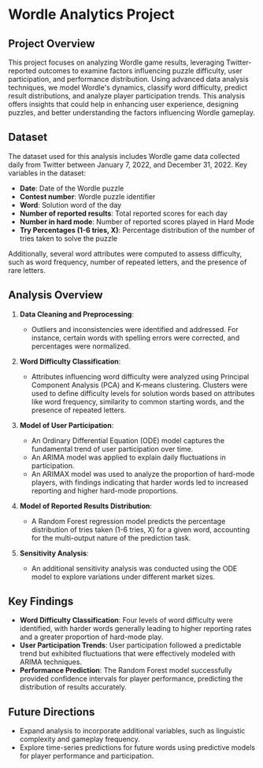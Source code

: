 
# Wordle Analytics Project

## Project Overview

This project focuses on analyzing Wordle game results, leveraging Twitter-reported outcomes to examine factors influencing puzzle difficulty, user participation, and performance distribution. Using advanced data analysis techniques, we model Wordle's dynamics, classify word difficulty, predict result distributions, and analyze player participation trends. This analysis offers insights that could help in enhancing user experience, designing puzzles, and better understanding the factors influencing Wordle gameplay.

## Dataset

The dataset used for this analysis includes Wordle game data collected daily from Twitter between January 7, 2022, and December 31, 2022. Key variables in the dataset:

- **Date**: Date of the Wordle puzzle
- **Contest number**: Wordle puzzle identifier
- **Word**: Solution word of the day
- **Number of reported results**: Total reported scores for each day
- **Number in hard mode**: Number of reported scores played in Hard Mode
- **Try Percentages (1-6 tries, X)**: Percentage distribution of the number of tries taken to solve the puzzle

Additionally, several word attributes were computed to assess difficulty, such as word frequency, number of repeated letters, and the presence of rare letters.

## Analysis Overview

1. **Data Cleaning and Preprocessing**:
   - Outliers and inconsistencies were identified and addressed. For instance, certain words with spelling errors were corrected, and percentages were normalized.

2. **Word Difficulty Classification**:
   - Attributes influencing word difficulty were analyzed using Principal Component Analysis (PCA) and K-means clustering. Clusters were used to define difficulty levels for solution words based on attributes like word frequency, similarity to common starting words, and the presence of repeated letters.

3. **Model of User Participation**:
   - An Ordinary Differential Equation (ODE) model captures the fundamental trend of user participation over time.
   - An ARIMA model was applied to explain daily fluctuations in participation.
   - An ARIMAX model was used to analyze the proportion of hard-mode players, with findings indicating that harder words led to increased reporting and higher hard-mode proportions.

4. **Model of Reported Results Distribution**:
   - A Random Forest regression model predicts the percentage distribution of tries taken (1-6 tries, X) for a given word, accounting for the multi-output nature of the prediction task.

5. **Sensitivity Analysis**:
   - An additional sensitivity analysis was conducted using the ODE model to explore variations under different market sizes.

## Key Findings

- **Word Difficulty Classification**: Four levels of word difficulty were identified, with harder words generally leading to higher reporting rates and a greater proportion of hard-mode play.
- **User Participation Trends**: User participation followed a predictable trend but exhibited fluctuations that were effectively modeled with ARIMA techniques.
- **Performance Prediction**: The Random Forest model successfully provided confidence intervals for player performance, predicting the distribution of results accurately.

## Future Directions

- Expand analysis to incorporate additional variables, such as linguistic complexity and gameplay frequency.
- Explore time-series predictions for future words using predictive models for player performance and participation.
